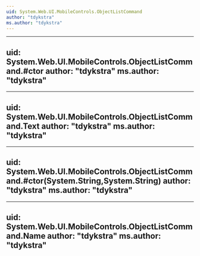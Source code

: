 ```yaml
---
uid: System.Web.UI.MobileControls.ObjectListCommand
author: "tdykstra"
ms.author: "tdykstra"
---
```


---
uid: System.Web.UI.MobileControls.ObjectListCommand.#ctor
author: "tdykstra"
ms.author: "tdykstra"
---

---
uid: System.Web.UI.MobileControls.ObjectListCommand.Text
author: "tdykstra"
ms.author: "tdykstra"
---

---
uid: System.Web.UI.MobileControls.ObjectListCommand.#ctor(System.String,System.String)
author: "tdykstra"
ms.author: "tdykstra"
---

---
uid: System.Web.UI.MobileControls.ObjectListCommand.Name
author: "tdykstra"
ms.author: "tdykstra"
---
